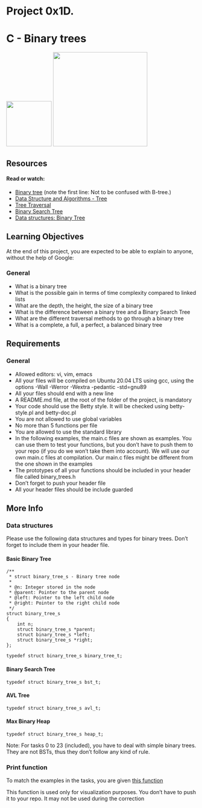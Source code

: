 # Project 0x1D. 
# C - Binary trees

<img src="https://upload.wikimedia.org/wikipedia/commons/1/19/C_Logo.png" width="120">

<img src="https://i1.faceprep.in/Companies-1/binary%20tree%20-%20types.png" width="250">



## Resources
#### Read or watch:

+ [Binary tree](https://en.wikipedia.org/wiki/Binary_tree) (note the first line: Not to be confused with B-tree.)
+ [Data Structure and Algorithms - Tree](https://www.tutorialspoint.com/data_structures_algorithms/tree_data_structure.htm)
+ [Tree Traversal](https://www.tutorialspoint.com/data_structures_algorithms/tree_traversal.htm)
+ [Binary Search Tree](https://en.wikipedia.org/wiki/Binary_search_tree)
+ [Data structures: Binary Tree](https://www.youtube.com/watch?v=H5JubkIy_p8)

## Learning Objectives
At the end of this project, you are expected to be able to explain to anyone, without the help of Google:

### General
+ What is a binary tree
+ What is the possible gain in terms of time complexity compared to linked lists
+ What are the depth, the height, the size of a binary tree
+ What is the difference between a binary tree and a Binary Search Tree
+ What are the different traversal methods to go through a binary tree
+ What is a complete, a full, a perfect, a balanced binary tree
## Requirements

### General
+ Allowed editors: vi, vim, emacs
+ All your files will be compiled on Ubuntu 20.04 LTS using gcc, using the options -Wall -Werror -Wextra -pedantic -std=gnu89
+ All your files should end with a new line
+ A README.md file, at the root of the folder of the project, is mandatory
+ Your code should use the Betty style. It will be checked using betty-style.pl and betty-doc.pl
+ You are not allowed to use global variables
+ No more than 5 functions per file
+ You are allowed to use the standard library
+ In the following examples, the main.c files are shown as examples. You can use them to test your functions, but you don’t have to push them to your repo (if you do we won’t take them into account). We will use our own main.c files at compilation. Our main.c files might be different from the one shown in the examples
+ The prototypes of all your functions should be included in your header file called binary_trees.h
+ Don’t forget to push your header file
+ All your header files should be include guarded

## More Info
### Data structures
Please use the following data structures and types for binary trees. Don’t forget to include them in your header file.

#### Basic Binary Tree
```
/**
 * struct binary_tree_s - Binary tree node
 *
 * @n: Integer stored in the node
 * @parent: Pointer to the parent node
 * @left: Pointer to the left child node
 * @right: Pointer to the right child node
 */
struct binary_tree_s
{
    int n;
    struct binary_tree_s *parent;
    struct binary_tree_s *left;
    struct binary_tree_s *right;
};

typedef struct binary_tree_s binary_tree_t;
```
#### Binary Search Tree
```
typedef struct binary_tree_s bst_t;
```
#### AVL Tree
```
typedef struct binary_tree_s avl_t;
```
#### Max Binary Heap
```
typedef struct binary_tree_s heap_t;
```
Note: For tasks 0 to 23 (included), you have to deal with simple binary trees. They are not BSTs, thus they don’t follow any kind of rule.

### Print function
To match the examples in the tasks, you are given [this function](https://github.com/holbertonschool/0x1C.c)

This function is used only for visualization purposes. You don’t have to push it to your repo. It may not be used during the correction

